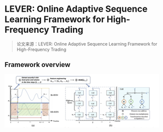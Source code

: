 # LEVER: Online Adaptive Sequence Learning Framework for High-Frequency Trading

> 论文来源：LEVER: Online Adaptive Sequence Learning Framework for High-Frequency Trading
> 

## Framework overview

![photo](https://github.com/wakaka0727/Quantitative-Trading/blob/main/Papers/High_Frequency_Trading/framework.png?raw=true)
